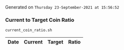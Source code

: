 Generated on `Thursday 23-September-2021 at 15:56:52`

### Current to Target Coin Ratio
`current_coin_ratio.sh`

Date|Current|Target|Ratio
---|---|---|---
